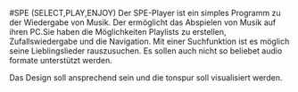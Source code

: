 #SPE (SELECT,PLAY,ENJOY)
Der  SPE-Player ist ein simples Programm zu der Wiedergabe von Musik. Der ermöglicht das Abspielen von Musik auf ihren PC.Sie haben die Möglichkeiten Playlists zu erstellen, Zufallswiedergabe und die Navigation. Mit einer Suchfunktion ist es möglich seine Lieblingslieder rauszusuchen. Es sollen auch nicht so beliebet audio formate unterstützt werden.


Das Design soll ansprechend sein und die tonspur soll visualisiert werden.
